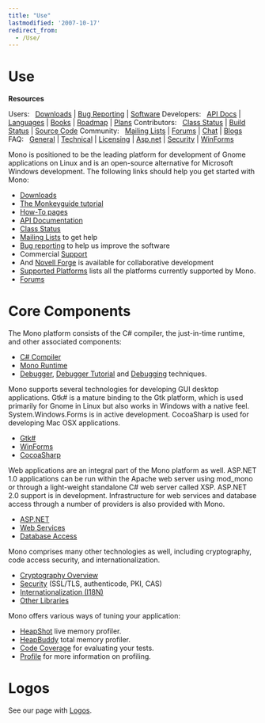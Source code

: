 ```yaml
---
title: "Use"
lastmodified: '2007-10-17'
redirect_from:
  - /Use/
---
```


Use
===

**Resources**

Users:
  [Downloads](/Downloads "Downloads") | [Bug Reporting](/Bugs "Bugs") | [Software](/Software "Software")
 Developers:
  [API Docs](http://www.go-mono.com/docs/) | [Languages](/Languages "Languages") | [Books](/Books "Books") | [Roadmap](/Mono_Project_Roadmap) | [Plans](/Plans "Plans")
 Contributors:
  [Class Status](/Resources#api-completion-status-pages "Resources") | [Build Status](http://wrench.mono-project.com/builds) | [Source Code](/SourceCodeRepository)
 Community:
  [Mailing Lists](/Mailing_Lists "Mailing Lists") | [Forums](http://www.go-mono.com/forums/) | [Chat](/IRC "IRC") | [Blogs](http://www.go-mono.com/monologue/)
 FAQ:
  [General](/FAQ:_General "FAQ: General") | [Technical](/FAQ:_Technical "FAQ: Technical") | [Licensing](/FAQ:_Licensing "FAQ: Licensing") | [Asp.net](/FAQ:_ASP.NET "FAQ: ASP.NET") | [Security](/FAQ:_Security "FAQ: Security") | [WinForms](/FAQ:_Winforms "FAQ: Winforms")

Mono is positioned to be the leading platform for development of Gnome applications on Linux and is an open-source alternative for Microsoft Windows development. The following links should help you get started with Mono:

-   [Downloads](/Downloads "Downloads")
-   [The Monkeyguide tutorial](/Monkeyguide "Monkeyguide")
-   [How-To pages](/Howto "Howto")
-   [API Documentation](http://www.go-mono.com/docs/)
-   [Class Status](/Resources#api-completion-status-pages "Resources")
-   [Mailing Lists](/Mailing_Lists "Mailing Lists") to get help
-   [Bug reporting](/Bugs "Bugs") to help us improve the software
-   Commercial [Support](/Support "Support")
-   And [Novell Forge](/Novell_Forge "Novell Forge") is available for collaborative development
-   [Supported Platforms](/Supported_Platforms "Supported Platforms") lists all the platforms currently supported by Mono.
-   [Forums](/Forums "Forums")

Core Components
===============

The Mono platform consists of the C# compiler, the just-in-time runtime, and other associated components:

-   [C# Compiler](/CSharp_Compiler "CSharp Compiler")
-   [Mono Runtime](/Mono:Runtime "Mono:Runtime")
-   [Debugger](/Debugger "Debugger"), [Debugger Tutorial](/Guide:Debugger "Guide:Debugger") and [Debugging](/Debugging "Debugging") techniques.

Mono supports several technologies for developing GUI desktop applications. Gtk# is a mature binding to the Gtk platform, which is used primarily for Gnome in Linux but also works in Windows with a native feel. System.Windows.Forms is in active development. CocoaSharp is used for developing Mac OSX applications.

-   [Gtk#](/GtkSharp "GtkSharp")
-   [WinForms](/WinForms "WinForms")
-   [CocoaSharp](/MonoMac)

Web applications are an integral part of the Mono platform as well. ASP.NET 1.0 applications can be run within the Apache web server using mod_mono or through a light-weight standalone C# web server called XSP. ASP.NET 2.0 support is in development. Infrastructure for web services and database access through a number of providers is also provided with Mono.

-   [ASP.NET](/ASP.NET "ASP.NET")
-   [Web Services](/Web_Services "Web Services")
-   [Database Access](/Database_Access "Database Access")

Mono comprises many other technologies as well, including cryptography, code access security, and internationalization.

-   [Cryptography Overview](/Cryptography "Cryptography")
-   [Security](/FAQ:_Security "FAQ: Security") (SSL/TLS, authenticode, PKI, CAS)
-   [Internationalization (I18N)](/Internationalization "Internationalization")
-   [Other Libraries](/Libraries "Libraries")

Mono offers various ways of tuning your application:

-   [HeapShot](/HeapShot "HeapShot") live memory profiler.
-   [HeapBuddy](/HeapBuddy "HeapBuddy") total memory profiler.
-   [Code Coverage](/Code_Coverage "Code Coverage") for evaluating your tests.
-   [Profile](/Profile "Profile") for more information on profiling.

Logos
=====

See our page with [Logos](/Logos "Logos").


